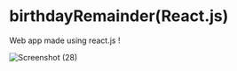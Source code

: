 # birthdayRemainder(React.js)
Web app made using react.js !


![Screenshot (28)](https://user-images.githubusercontent.com/47221162/145682809-772cad9d-171d-4911-b8bb-ff1a62ebf7c9.png)
